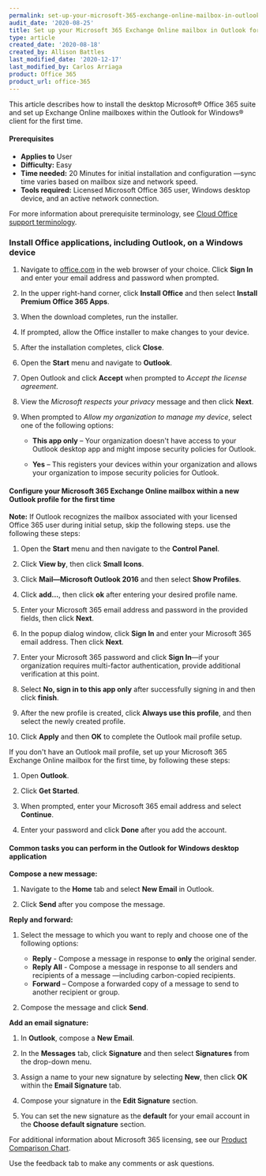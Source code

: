 ```yaml
---
permalink: set-up-your-microsoft-365-exchange-online-mailbox-in-outlook-for-windows/
audit_date: '2020-08-25'
title: Set up your Microsoft 365 Exchange Online mailbox in Outlook for Windows
type: article
created_date: '2020-08-18'
created_by: Allison Battles
last_modified_date: '2020-12-17'
last_modified_by: Carlos Arriaga
product: Office 365
product_url: office-365
---
```


This article describes how to install the desktop Microsoft&reg; Office 365 suite and set up
Exchange Online mailboxes within the Outlook for Windows&reg; client for the first time.

#### Prerequisites

- **Applies to** User
- **Difficulty:** Easy
- **Time needed:** 20 Minutes for initial installation and configuration &mdash;sync time varies based on mailbox size and network speed.
- **Tools required:** Licensed Microsoft Office 365 user, Windows desktop device, and an active network connection.

For more information about prerequisite terminology, see [Cloud Office support terminology](/support/how-to/cloud-office-support-terminology).

### Install Office applications, including Outlook, on a Windows device

1. Navigate to [office.com](office.com) in the web browser of your choice. Click **Sign In** and enter your
email address and password when prompted.

2. In the upper right-hand corner, click **Install Office** and then select **Install Premium Office 365 Apps**. 

3. When the download completes, run the installer.

4. If prompted, allow the Office installer to make changes to your device.

5. After the installation completes, click **Close**. 

6. Open the **Start** menu and navigate to **Outlook**.

7. Open Outlook and click **Accept** when prompted to *Accept the license agreement*.

8. View the *Microsoft respects your privacy* message and then click **Next**.

9. When prompted to *Allow my organization to manage my device*, select one of the following options:

      - **This app only** – Your organization doesn't have access to your Outlook desktop app and might impose security policies for Outlook.

      - **Yes** – This registers your devices within your organization and allows your organization to impose security policies for Outlook.


#### Configure your Microsoft 365 Exchange Online mailbox within a new Outlook profile for the first time

**Note:** If Outlook recognizes the mailbox associated with your licensed Office 365 user during initial setup, skip the following steps. 
use the following these steps: 

1. Open the **Start** menu and then navigate to the **Control Panel**.

2. Click **View by**, then click **Small Icons**.

3. Click **Mail&mdash;Microsoft Outlook 2016** and then select **Show Profiles**.

4. Click **add...**, then click **ok** after entering your desired profile name.

5. Enter your Microsoft 365 email address and password in the provided fields, then click **Next**.

6. In the popup dialog window, click **Sign In** and enter your Microsoft 365 email address. Then click **Next**.

7. Enter your Microsoft 365 password and click **Sign In**&mdash;if your organization requires multi-factor authentication, provide additional verification at this point.

8. Select **No, sign in to this app only** after successfully signing in and then click **finish**.

9. After the new profile is created, click **Always use this profile**, and then select the newly created profile.

10. Click **Apply** and then **OK** to complete the Outlook mail profile setup.


If you don't have an Outlook mail profile, set up your Microsoft 365 Exchange Online mailbox for the first time, by following these steps:

1. Open **Outlook**.

2. Click **Get Started**.

3. When prompted, enter your Microsoft 365 email address and select **Continue**.

4. Enter your password and click **Done** after you add the account.


#### Common tasks you can perform in the Outlook for Windows desktop application

**Compose a new message:**

1. Navigate to the **Home** tab and select **New Email** in Outlook. 

2. Click **Send** after you compose the message.

**Reply and forward:**

1. Select the message to which you want to reply and choose one of the following options:

     - **Reply** - Compose a message in response to **only** the original sender.
     - **Reply All** - Compose a message in response to all senders and recipients of a message &mdash;including carbon-copied recipients.
     - **Forward** – Compose a forwarded copy of a message to send to another recipient or group.

2. Compose the message and click **Send**.

**Add an email signature:**

1. In **Outlook**, compose a **New Email**.

2. In the **Messages** tab, click **Signature** and then select **Signatures** from the drop-down menu.

3. Assign a name to your new signature by selecting **New**, then click **OK** within the **Email Signature** tab.

4. Compose your signature in the **Edit Signature** section.

5. You can set the new signature as the **default** for your email account in the **Choose default signature** section.


For additional information about Microsoft 365 licensing, see our [Product Comparison Chart](https://www.rackspace.com/sites/default/files/2020-06/Rackspace-Data-Sheet-Microsoft-365-Plans-and-Pricing-Sheet-CLO-TSK-1487.pdf).

Use the feedback tab to make any comments or ask questions.

